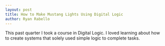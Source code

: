 ```yaml
---
layout: post
title: How to Make Mustang Lights Using Digital Logic
author: Ryan Rabello
---
```


This past quarter I took a course in Digital Logic. I loved learning about how to create systems that solely used simple logic to complete tasks. 
